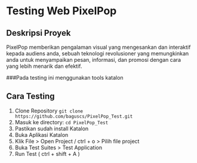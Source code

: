 # Testing Web PixelPop
## Deskripsi Proyek
PixelPop memberikan pengalaman visual yang mengesankan dan interaktif kepada audiens anda, sebuah teknologi revolusioner yang memungkinkan anda untuk menyampaikan pesan, informasi, dan promosi dengan cara yang lebih menarik dan efektif.

###Pada testing ini menggunakan tools katalon

## Cara Testing
1. Clone Repository `git clone https://github.com/baguscs/PixelPop_Test.git` 
2. Masuk ke directory: `cd PixelPop_Test`
3. Pastikan sudah install Katalon
4. Buka Aplikasi Katalon
5. Klik File > Open Project / ctrl + o > Pilih file project
6. Buka Test Suites > Test Application
7. Run Test ( ctrl + shift + A )

